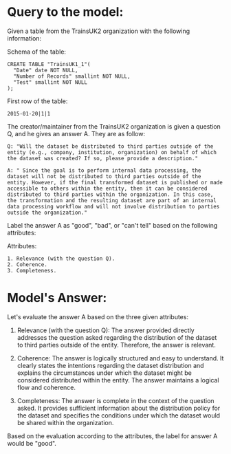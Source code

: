 # Query to the model:
Given a table from the TrainsUK2 organization with the following information:

Schema of the table:
```
CREATE TABLE "TrainsUK1_1"(
  "Date" date NOT NULL,
  "Number of Records" smallint NOT NULL,
  "Test" smallint NOT NULL
);
```

First row of the table:
```
2015-01-20|1|1
```

The creator/maintainer from the TrainsUK2 organization is given a question Q, and he gives an answer A. They are as follow:

```
Q: "Will the dataset be distributed to third parties outside of the entity (e.g., company, institution, organization) on behalf of which the dataset was created? If so, please provide a description."

A: " Since the goal is to perform internal data processing, the dataset will not be distributed to third parties outside of the entity. However, if the final transformed dataset is published or made accessible to others within the entity, then it can be considered distributed to third parties within the organization. In this case, the transformation and the resulting dataset are part of an internal data processing workflow and will not involve distribution to parties outside the organization."
```

Label the answer A as "good", "bad", or "can't tell" based on the following attributes:

Attributes:
```
1. Relevance (with the question Q).
2. Coherence.
3. Completeness.
```

# Model's Answer:
Let's evaluate the answer A based on the three given attributes:

1. Relevance (with the question Q):
The answer provided directly addresses the question asked regarding the distribution of the dataset to third parties outside of the entity. Therefore, the answer is relevant.

2. Coherence:
The answer is logically structured and easy to understand. It clearly states the intentions regarding the dataset distribution and explains the circumstances under which the dataset might be considered distributed within the entity. The answer maintains a logical flow and coherence.

3. Completeness:
The answer is complete in the context of the question asked. It provides sufficient information about the distribution policy for the dataset and specifies the conditions under which the dataset would be shared within the organization.

Based on the evaluation according to the attributes, the label for answer A would be "good".
